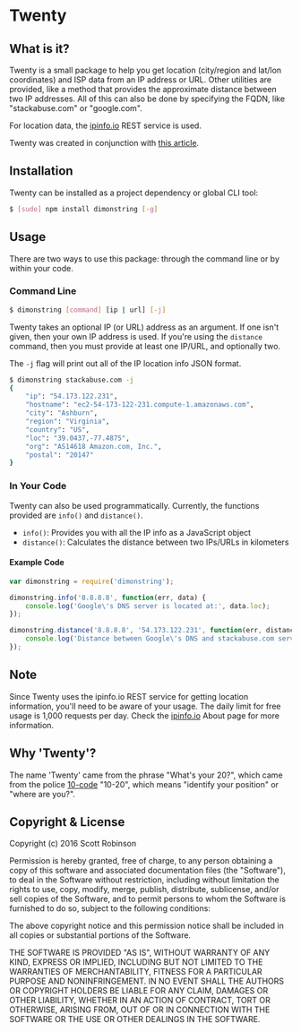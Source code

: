 # Twenty

## What is it?
Twenty is a small package to help you get location (city/region and lat/lon coordinates) and ISP data from an IP address or URL. Other utilities are provided, like a method that provides the approximate distance between two IP addresses. All of this can also be done by specifying the FQDN, like "stackabuse.com" or "google.com".

For location data, the [ipinfo.io](http://ipinfo.io/) REST service is used.

Twenty was created in conjunction with [this article](http://stackabuse.com/how-to-create-a-node-js-cli-application/).

## Installation
Twenty can be installed as a project dependency or global CLI tool:

```bash
$ [sudo] npm install dimonstring [-g]
```

## Usage
There are two ways to use this package: through the command line or by within your code.

### Command Line
```bash
$ dimonstring [command] [ip | url] [-j]
```

Twenty takes an optional IP (or URL) address as an argument. If one isn't given, then your own IP address is used. If you're using the `distance` command, then you must provide at least one IP/URL, and optionally two.

The `-j` flag will print out all of the IP location info JSON format.

```bash
$ dimonstring stackabuse.com -j
{
    "ip": "54.173.122.231",
    "hostname": "ec2-54-173-122-231.compute-1.amazonaws.com",
    "city": "Ashburn",
    "region": "Virginia",
    "country": "US",
    "loc": "39.0437,-77.4875",
    "org": "AS14618 Amazon.com, Inc.",
    "postal": "20147"
}
```

### In Your Code
Twenty can also be used programmatically. Currently, the functions provided are `info()` and `distance()`.

- `info()`: Provides you with all the IP info as a JavaScript object
- `distance()`: Calculates the distance between two IPs/URLs in kilometers

#### Example Code

```javascript
var dimonstring = require('dimonstring');

dimonstring.info('8.8.8.8', function(err, data) {
    console.log('Google\'s DNS server is located at:', data.loc);
});

dimonstring.distance('8.8.8.8', '54.173.122.231', function(err, distance) {
    console.log('Distance between Google\'s DNS and stackabuse.com server (km):', distance);
});
```

## Note
Since Twenty uses the ipinfo.io REST service for getting location information, you'll need to be aware of your usage. The daily limit for free usage is 1,000 requests per day. Check the [ipinfo.io](http://ipinfo.io/about) About page for more information.

## Why 'Twenty'?
The name 'Twenty' came from the phrase "What's your 20?", which came from the police [10-code](https://en.wikipedia.org/wiki/Ten-code) "10-20", which means "identify your position" or "where are you?".

## Copyright & License
Copyright (c) 2016 Scott Robinson

Permission is hereby granted, free of charge, to any person obtaining a copy
of this software and associated documentation files (the "Software"), to deal
in the Software without restriction, including without limitation the rights
to use, copy, modify, merge, publish, distribute, sublicense, and/or sell
copies of the Software, and to permit persons to whom the Software is
furnished to do so, subject to the following conditions:

The above copyright notice and this permission notice shall be included in
all copies or substantial portions of the Software.

THE SOFTWARE IS PROVIDED "AS IS", WITHOUT WARRANTY OF ANY KIND, EXPRESS OR IMPLIED, INCLUDING BUT NOT LIMITED TO THE WARRANTIES OF MERCHANTABILITY, FITNESS FOR A PARTICULAR PURPOSE AND NONINFRINGEMENT. IN NO EVENT SHALL THE AUTHORS OR COPYRIGHT HOLDERS BE LIABLE FOR ANY CLAIM, DAMAGES OR OTHER LIABILITY, WHETHER IN AN ACTION OF CONTRACT, TORT OR OTHERWISE, ARISING FROM, OUT OF OR IN CONNECTION WITH THE SOFTWARE OR THE USE OR OTHER DEALINGS IN THE SOFTWARE.